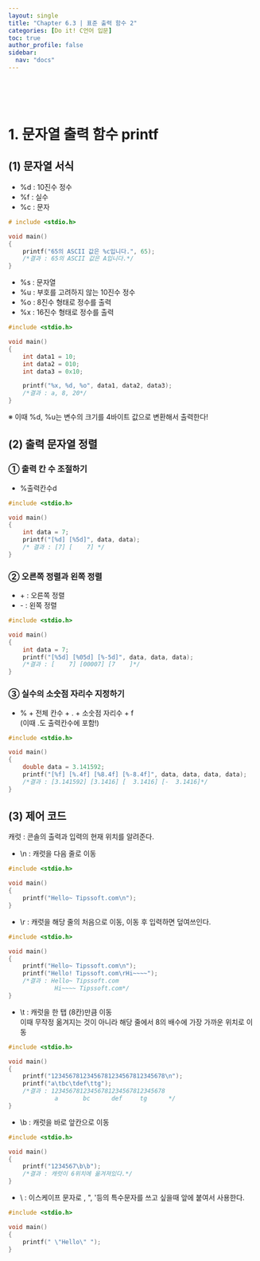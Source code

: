 ```yaml
---
layout: single
title: "Chapter 6.3 | 표준 출력 함수 2"
categories: [Do it! C언어 입문]
toc: true
author_profile: false
sidebar:
  nav: "docs"
---
```

<br><br><br>

# 1. 문자열 출력 함수 printf

## (1) 문자열 서식
* %d : 10진수 정수
* %f : 실수
* %c : 문자

```c
# include <stdio.h>

void main()
{
    printf("65의 ASCII 값은 %c입니다.", 65);
    /*결과 : 65의 ASCII 값은 A입니다.*/
}
```

* %s : 문자열
* %u : 부호를 고려하지 않는 10진수 정수
* %o : 8진수 형태로 정수를 출력
* %x : 16진수 형태로 정수를 출력

```c
#include <stdio.h>

void main()
{
    int data1 = 10; 
    int data2 = 010;
    int data3 = 0x10;

    printf("%x, %d, %o", data1, data2, data3);
    /*결과 : a, 8, 20*/
}
```
※ 이때 %d, %u는 변수의 크기를 4바이트 값으로 변환해서 출력한다!

## (2) 출력 문자열 정렬

### ① 출력 칸 수 조절하기
* %출력칸수d

``` cpp
#include <stdio.h>

void main()
{
    int data = 7;
    printf("[%d] [%5d]", data, data);
    /* 결과 : [7] [    7] */
}
```

### ② 오른쪽 정렬과 왼쪽 정렬
* &#43; : 오른쪽 정렬
* &#45; : 왼쪽 정렬

``` cpp
#include <stdio.h>

void main()
{
    int data = 7;
    printf("[%5d] [%05d] [%-5d]", data, data, data);
    /*결과 : [    7] [00007] [7    ]*/
}
```

### ③ 실수의 소숫점 자리수 지정하기
* % + 전체 칸수 + &#46; + 소숫점 자리수 + f <br>
(이때 .도 출력칸수에 포함!)

```cpp
#include <stdio.h>

void main()
{
    double data = 3.141592;
    printf("[%f] [%.4f] [%8.4f] [%-8.4f]", data, data, data, data);
    /*결과 : [3.141592] [3.1416] [  3.1416] [-  3.1416]*/
}
```

## (3) 제어 코드
캐럿 : 콘솔의 출력과 입력의 현재 위치를 알려준다.
* \n : 캐럿을 다음 줄로 이동

```c
#include <stdio.h>

void main()
{
    printf("Hello~ Tipssoft.com\n");
}
```

* \r : 캐럿을 해당 줄의 처음으로 이동, 이동 후 입력하면 덮여쓰인다.


```c
#include <stdio.h>

void main()
{
    printf("Hello~ Tipssoft.com\n");
    printf("Hello! Tipssoft.com\rHi~~~~");
    /*결과 : Hello~ Tipssoft.com
             Hi~~~~ Tipssoft.com*/
}
```

* \t : 캐럿을 한 탭 (8칸)만큼 이동 <br>
       이때 무작정 옮겨지는 것이 아니라 해당 줄에서 8의 배수에 가장 가까운 위치로 이동

```c
#include <stdio.h>

void main()
{
    printf("12345678123456781234567812345678\n");
    printf("a\tbc\tdef\ttg");
    /*결과 : 12345678123456781234567812345678
             a       bc      def     tg      */
}
```

* \b : 캐럿을 바로 앞칸으로 이동

```c
#include <stdio.h>

void main()
{
    printf("1234567\b\b");
    /*결과 : 캐럿이 6위치에 옮겨져있다.*/
}
```


* \ : 이스케이프 문자로 \, ", '등의 특수문자를 쓰고 싶을때 앞에 붙여서 사용한다.

```c
#include <stdio.h>

void main()
{
    printf(" \"Hello\" ");
}

```